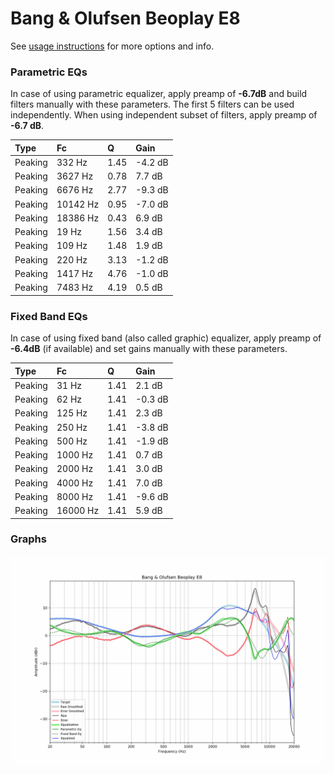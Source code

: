 # Bang & Olufsen Beoplay E8
See [usage instructions](https://github.com/jaakkopasanen/AutoEq#usage) for more options and info.

### Parametric EQs
In case of using parametric equalizer, apply preamp of **-6.7dB** and build filters manually
with these parameters. The first 5 filters can be used independently.
When using independent subset of filters, apply preamp of **-6.7 dB**.

| Type    | Fc       |    Q | Gain    |
|:--------|:---------|:-----|:--------|
| Peaking | 332 Hz   | 1.45 | -4.2 dB |
| Peaking | 3627 Hz  | 0.78 | 7.7 dB  |
| Peaking | 6676 Hz  | 2.77 | -9.3 dB |
| Peaking | 10142 Hz | 0.95 | -7.0 dB |
| Peaking | 18386 Hz | 0.43 | 6.9 dB  |
| Peaking | 19 Hz    | 1.56 | 3.4 dB  |
| Peaking | 109 Hz   | 1.48 | 1.9 dB  |
| Peaking | 220 Hz   | 3.13 | -1.2 dB |
| Peaking | 1417 Hz  | 4.76 | -1.0 dB |
| Peaking | 7483 Hz  | 4.19 | 0.5 dB  |

### Fixed Band EQs
In case of using fixed band (also called graphic) equalizer, apply preamp of **-6.4dB**
(if available) and set gains manually with these parameters.

| Type    | Fc       |    Q | Gain    |
|:--------|:---------|:-----|:--------|
| Peaking | 31 Hz    | 1.41 | 2.1 dB  |
| Peaking | 62 Hz    | 1.41 | -0.3 dB |
| Peaking | 125 Hz   | 1.41 | 2.3 dB  |
| Peaking | 250 Hz   | 1.41 | -3.8 dB |
| Peaking | 500 Hz   | 1.41 | -1.9 dB |
| Peaking | 1000 Hz  | 1.41 | 0.7 dB  |
| Peaking | 2000 Hz  | 1.41 | 3.0 dB  |
| Peaking | 4000 Hz  | 1.41 | 7.0 dB  |
| Peaking | 8000 Hz  | 1.41 | -9.6 dB |
| Peaking | 16000 Hz | 1.41 | 5.9 dB  |

### Graphs
![](./Bang%20&%20Olufsen%20Beoplay%20E8.png)